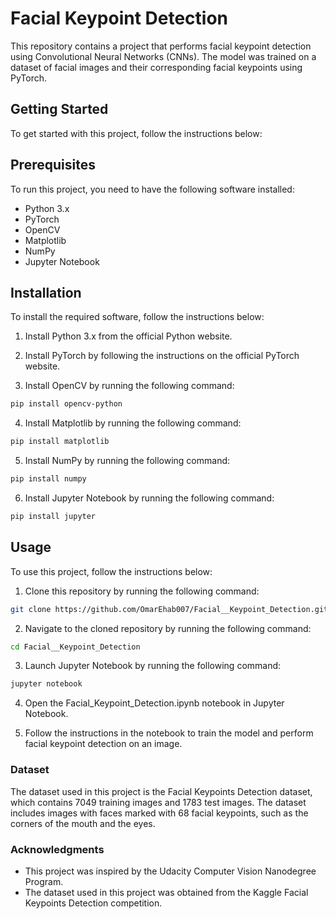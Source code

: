 # Facial Keypoint Detection
This repository contains a project that performs facial keypoint detection using Convolutional Neural Networks (CNNs). The model was trained on a dataset of facial images and their corresponding facial keypoints using PyTorch.

## Getting Started
To get started with this project, follow the instructions below:

## Prerequisites
To run this project, you need to have the following software installed:

* Python 3.x
* PyTorch
* OpenCV
* Matplotlib
* NumPy
* Jupyter Notebook
## Installation
To install the required software, follow the instructions below:

1. Install Python 3.x from the official Python website.

2. Install PyTorch by following the instructions on the official PyTorch website.

3. Install OpenCV by running the following command:

```bash
pip install opencv-python
```
4. Install Matplotlib by running the following command:

```bash
pip install matplotlib
```
5. Install NumPy by running the following command:

```bash
pip install numpy
```
6. Install Jupyter Notebook by running the following command:

```bash
pip install jupyter
```
## Usage
To use this project, follow the instructions below:

1. Clone this repository by running the following command:

```bash
git clone https://github.com/OmarEhab007/Facial__Keypoint_Detection.git
```
2. Navigate to the cloned repository by running the following command:

```bash
cd Facial__Keypoint_Detection
```
3. Launch Jupyter Notebook by running the following command:

```bash
jupyter notebook
```
4. Open the Facial_Keypoint_Detection.ipynb notebook in Jupyter Notebook.

5. Follow the instructions in the notebook to train the model and perform facial keypoint detection on an image.

### Dataset
The dataset used in this project is the Facial Keypoints Detection dataset, which contains 7049 training images and 1783 test images. The dataset includes images with faces marked with 68 facial keypoints, such as the corners of the mouth and the eyes.

### Acknowledgments
- This project was inspired by the Udacity Computer Vision Nanodegree Program.
- The dataset used in this project was obtained from the Kaggle Facial Keypoints Detection competition.
